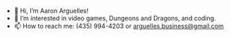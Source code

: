 - 👋 Hi, I’m Aaron Arguelles!
- 👀 I’m interested in video games, Dungeons and Dragons, and coding.
- 📫 How to reach me: (435) 994-4203 or arguelles.business@gmail.com

<!---
codingWithAaron/codingWithAaron is a ✨ special ✨ repository because its `README.md` (this file) appears on your GitHub profile.
You can click the Preview link to take a look at your changes.
--->
